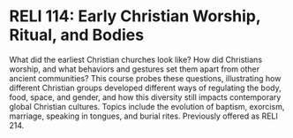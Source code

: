 # RELI 114: Early Christian Worship, Ritual, and Bodies

What did the earliest Christian churches look like? How did Christians worship, and what behaviors and gestures set them apart from other ancient communities? This course probes these questions, illustrating how different Christian groups developed different ways of regulating the body, food, space, and gender, and how this diversity still impacts contemporary global Christian cultures. Topics include the evolution of baptism, exorcism, marriage, speaking in tongues, and burial rites. Previously offered as RELI 214.